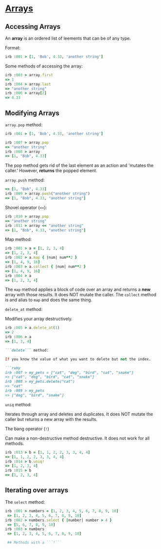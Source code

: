 # [Arrays](https://launchschool.com/books/ruby/read/arrays)

## Accessing Arrays

An **array** is an ordered list of leements that can be of any type.

Format:
```ruby
irb :001 > [1, 'Bob', 4.33, 'another string']
```

Some methods of accessing the array:
```ruby
irb :003 > array.first
=> 1
irb :004 > array.last
=> "another string"
irb :006 > array[2]
=> 4.33
```

## Modifying Arrays

```array.pop``` method:
```ruby
irb :001 > [1, 'Bob', 4.33, 'another string']

irb :007 > array.pop
=> "another string"
irb :008 > array
=> [1, "Bob", 4.33]
```

The pop method gets rid of the last element as an action and 'mutates the caller.' However, **returns** the popped element.

```array.push``` method:
```ruby
=> [1, "Bob", 4.33]
irb :009 > array.push("another string")
=> [1, "Bob", 4.33, "another string"]
```

Shovel operator (```<<```):
```ruby
irb :010 > array.pop
=> "another string"
irb :011 > array << "another string"
=> [1, "Bob", 4.33, "another string"]
```

Map method:
```ruby
irb :001 > a = [1, 2, 3, 4]
=> [1, 2, 3, 4]
irb :002 > a.map { |num| num**2 }
=> [1, 4, 9, 16]
irb :003 > a.collect { |num| num**2 }
=> [1, 4, 9, 16]
irb :004 > a
=> [1, 2, 3, 4]
```

The ```map``` method applies a block of code over an array and returns a **new** array with those results. It does NOT mutate the caller. The ```collect``` method is and alias to ```map``` and does the same thing.

```delete_at``` method:

Modifies your array destructively.

```ruby
irb :005 > a.delete_at(1)
=> 2
irb :006 > a
=> [1, 3, 4]

```delete``` method:

If you know the value of what you want to delete but not the index.

```ruby
irb :007 > my_pets = ["cat", "dog", "bird", "cat", "snake"]
=> ["cat", "dog", "bird", "cat", "snake"]
irb :008 > my_pets.delete("cat")
=> "cat"
irb :009 > my_pets
=> ["dog", "bird", "snake"]
```

```uniq``` method:

Iterates through array and deletes and duplicates. It does NOT mutate the caller but returns a new array with the results.

The bang operator (```!```)

Can make a non-destructive method destructive. It does not work for all methods.

```ruby
irb :013 > b = [1, 1, 2, 2, 3, 3, 4, 4]
=> [1, 1, 2, 2, 3, 3, 4, 4]
irb :014 > b.uniq!
=> [1, 2, 3, 4]
irb :015 > b
=> [1, 2, 3, 4]
```

## Iterating over arrays

The ```select``` method:

```ruby
irb :001 > numbers = [1, 2, 3, 4, 5, 6, 7, 8, 9, 10]
 => [1, 2, 3, 4, 5, 6, 7, 8, 9, 10]
irb :002 > numbers.select { |number| number > 4 }
 => [5, 6, 7, 8, 9, 10]
irb :003 > numbers
 => [1, 2, 3, 4, 5, 6, 7, 8, 9, 10]

 ## Methods with a ```!```
```


